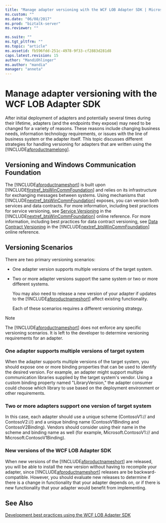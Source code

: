 ```yaml
---
title: "Manage adapter versioning with the WCF LOB Adapter SDK | Microsoft Docs"
ms.custom: ""
ms.date: "06/08/2017"
ms.prod: "biztalk-server"
ms.reviewer: ""

ms.suite: ""
ms.tgt_pltfrm: ""
ms.topic: "article"
ms.assetid: fb596fdd-251c-4978-9f33-cf2883d281d8
caps.latest.revision: 15
author: "MandiOhlinger"
ms.author: "mandia"
manager: "anneta"
---
```

# Manage adapter versioning with the WCF LOB Adapter SDK
After initial deployment of adapters and potentially several times during their lifetime, adapters (and the endpoints they expose) may need to be changed for a variety of reasons. These reasons include changing business needs, information technology requirements, or issues with the line of business system or the adapter itself. This topic discusses different strategies for handling versioning for adapters that are written using the [!INCLUDE[afproductnamelong](../../includes/afproductnamelong-md.md)].  
  
## Versioning and Windows Communication Foundation  
 The [!INCLUDE[afproductnameshort](../../includes/afproductnameshort-md.md)] is built upon  [!INCLUDE[firstref_btsWinCommFoundation](../../includes/firstref-btswincommfoundation-md.md)] and relies on its infrastructure for exchanging messages between systems. Using mechanisms that  [!INCLUDE[nextref_btsWinCommFoundation](../../includes/nextref-btswincommfoundation-md.md)] exposes, you can version both services and data contracts. For more information, including best practices for service versioning, see [Service Versioning](http://go.microsoft.com/fwlink/?LinkId=85497) in the [!INCLUDE[nextref_btsWinCommFoundation](../../includes/nextref-btswincommfoundation-md.md)] online reference. For more information, including best practices for data contract versioning, see [Data Contract Versioning](http://go.microsoft.com/fwlink/?LinkId=120177) in the [!INCLUDE[nextref_btsWinCommFoundation](../../includes/nextref-btswincommfoundation-md.md)] online reference.  
  
## Versioning Scenarios  
 There are two primary versioning scenarios:  
  
- One adapter version supports multiple versions of the target system.  
  
- Two or more adapter versions support the same system or two or more different systems.  
  
  You may also need to release a new version of your adapter if updates to the [!INCLUDE[afproductnameshort](../../includes/afproductnameshort-md.md)] affect existing functionality.  
  
  Each of these scenarios requires a different versioning strategy.  
  
> [!NOTE]
>  The [!INCLUDE[afproductnameshort](../../includes/afproductnameshort-md.md)] does not enforce any specific versioning scenarios. It is left to the developer to determine versioning requirements for an adapter.  
  
### One adapter supports multiple versions of target system  
 When the adapter supports multiple versions of the target system, you should expose one or more binding properties that can be used to identify the desired version. For example, an adapter might support multiple communication libraries supplied by the target system's vendor. Using a custom binding property named "LibraryVersion," the adapter consumer could choose which library to use based on the deployment environment or other requirements.  
  
### Two or more adapters support one version of target system  
 In this case, each adapter should use a unique scheme (ContosoV1:// and ContosoV2://) and a unique binding name (ContosoV1Binding and ContosoV2Binding). Vendors should consider using their name in the scheme and binding name as well (for example, Microsoft.ContosoV1:// and Microsoft.ContosoV1Binding).  
  
### New versions of the WCF LOB Adapter SDK  
 When new versions of the [!INCLUDE[afproductnameshort](../../includes/afproductnameshort-md.md)] are released, you will be able to install the new version without having to recompile your adapter, since [!INCLUDE[afproductnameshort](../../includes/afproductnameshort-md.md)] releases are be backward-compatible. However, you should evaluate new releases to determine if there is a change in functionality that your adapter depends on, or if there is new functionality that your adapter would benefit from implementing.  
  
## See Also  
 [Development best practices using the WCF LOB Adapter SDK](../../adapters-and-accelerators/wcf-lob-adapter-sdk/development-best-practices-using-the-wcf-lob-adapter-sdk.md)